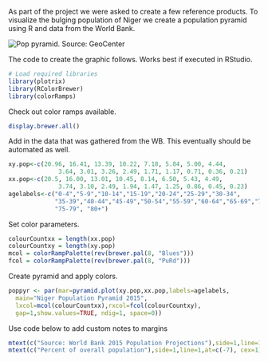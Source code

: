 As part of the project we were asked to create a few reference products. To visualize the bulging population of Niger we create a population pyramid using R and data from the World Bank.

<p><img src="https://cloud.githubusercontent.com/assets/5873344/4594468/eabd7814-508f-11e4-85ad-a13c0f5b0505.png" alt="Pop pyramid. Source: GeoCenter" align="middle"></p>

The code to create the graphic follows. Works best if executed in RStudio.  
```r
# Load required libraries  
library(plotrix)    
library(RColorBrewer)    
library(colorRamps)
```

Check out color ramps available.  
```r
display.brewer.all()
```
Add in the data that was gathered from the WB. This eventually should be automated as well.
```r
xy.pop<-c(20.96, 16.41, 13.39, 10.22, 7.18, 5.84, 5.00, 4.44, 
              3.64, 3.01, 3.26, 2.49, 1.71, 1.17, 0.71, 0.36, 0.21)
xx.pop<-c(20.5, 16.00, 13.01, 10.45, 8.14, 6.50, 5.43, 4.49, 
              3.74, 3.10, 2.49, 1.94, 1.47, 1.25, 0.86, 0.45, 0.23)
agelabels<-c("0-4","5-9","10-14","15-19","20-24","25-29","30-34",
             "35-39","40-44","45-49","50-54","55-59","60-64","65-69","70-74",
             "75-79", "80+")
```


Set color parameters.
```r
colourCountxx = length(xx.pop)  
colourCountxy = length(xy.pop)  
mcol = colorRampPalette(rev(brewer.pal(8, "Blues")))  
fcol = colorRampPalette(rev(brewer.pal(8, "PuRd")))
```

Create pyramid and apply colors.
```r
poppyr <- par(mar=pyramid.plot(xy.pop,xx.pop,labels=agelabels,
  main="Niger Population Pyramid 2015",
  lxcol=mcol(colourCountxx),rxcol=fcol(colourCountxy),
  gap=1,show.values=TRUE, ndig=1, space=0))
```

Use code below to add custom notes to margins
```r
mtext(c("Source: World Bank 2015 Population Projections"),side=1,line=1.5,at=c(.5), cex=.66)
mtext(c("Percent of overall population"),side=1,line=1,at=c(-7), cex=1)
```
